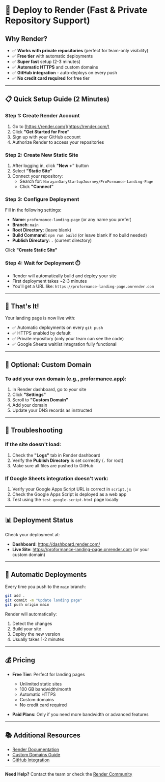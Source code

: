 # 🚀 Deploy to Render (Fast & Private Repository Support)

## Why Render?
- ✅ **Works with private repositories** (perfect for team-only visibility)
- ✅ **Free tier** with automatic deployments
- ✅ **Super fast** setup (2-3 minutes)
- ✅ **Automatic HTTPS** and custom domains
- ✅ **GitHub integration** - auto-deploys on every push
- ✅ **No credit card required** for free tier

---

## 📋 Quick Setup Guide (2 Minutes)

### **Step 1: Create Render Account**
1. Go to [https://render.com/](https://render.com/)
2. Click **"Get Started for Free"**
3. Sign up with your GitHub account
4. Authorize Render to access your repositories

### **Step 2: Create New Static Site**
1. After logging in, click **"New +"** button
2. Select **"Static Site"**
3. Connect your repository:
   - Search for: `NarayanGaryStartupJourney/ProFormance-Landing-Page`
   - Click **"Connect"**

### **Step 3: Configure Deployment**
Fill in the following settings:

- **Name**: `proformance-landing-page` (or any name you prefer)
- **Branch**: `main`
- **Root Directory**: (leave blank)
- **Build Command**: `npm run build` (or leave blank if no build needed)
- **Publish Directory**: `.` (current directory)

Click **"Create Static Site"**

### **Step 4: Wait for Deployment** ⏱️
- Render will automatically build and deploy your site
- First deployment takes ~2-3 minutes
- You'll get a URL like: `https://proformance-landing-page.onrender.com`

---

## 🎉 That's It!

Your landing page is now live with:
- ✅ Automatic deployments on every `git push`
- ✅ HTTPS enabled by default
- ✅ Private repository (only your team can see the code)
- ✅ Google Sheets waitlist integration fully functional

---

## 🔧 Optional: Custom Domain

### To add your own domain (e.g., proformance.app):
1. In Render dashboard, go to your site
2. Click **"Settings"**
3. Scroll to **"Custom Domain"**
4. Add your domain
5. Update your DNS records as instructed

---

## 🚨 Troubleshooting

### If the site doesn't load:
1. Check the **"Logs"** tab in Render dashboard
2. Verify the **Publish Directory** is set correctly (`.` for root)
3. Make sure all files are pushed to GitHub

### If Google Sheets integration doesn't work:
1. Verify your Google Apps Script URL is correct in `script.js`
2. Check the Google Apps Script is deployed as a web app
3. Test using the `test-google-script.html` page locally

---

## 📊 Deployment Status

Check your deployment at:
- **Dashboard**: https://dashboard.render.com/
- **Live Site**: https://proformance-landing-page.onrender.com (or your custom domain)

---

## 🔄 Automatic Deployments

Every time you push to the `main` branch:
```bash
git add .
git commit -m "Update landing page"
git push origin main
```

Render will automatically:
1. Detect the changes
2. Build your site
3. Deploy the new version
4. Usually takes 1-2 minutes

---

## 💰 Pricing

- **Free Tier**: Perfect for landing pages
  - Unlimited static sites
  - 100 GB bandwidth/month
  - Automatic HTTPS
  - Custom domains
  - No credit card required

- **Paid Plans**: Only if you need more bandwidth or advanced features

---

## 📚 Additional Resources

- [Render Documentation](https://render.com/docs/static-sites)
- [Custom Domains Guide](https://render.com/docs/custom-domains)
- [GitHub Integration](https://render.com/docs/github)

---

**Need Help?** 
Contact the team or check the [Render Community](https://community.render.com/)

